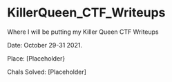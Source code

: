 # KillerQueen_CTF_Writeups
Where I will be putting my Killer Queen CTF Writeups

Date: October 29-31 2021.

Place: [Placeholder}

Chals Solved: [Placeholder]
